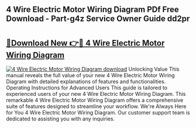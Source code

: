 ## 4 Wire Electric Motor Wiring Diagram PDf Free Download - Part-g4z Service Owner Guide dd2pr

# <h2><a href="http://dfkg0jl.blite.top/?on=4+Wire+Electric+Motor+Wiring+Diagram">🔗Download New 👉🔴 4 Wire Electric Motor Wiring Diagram</a></h2>

[![4 Wire Electric Motor Wiring Diagram download](https://i.imgur.com/lujVjoI.png)](http://dfkg0jl.blite.top/?on=4+Wire+Electric+Motor+Wiring+Diagram)
Unlocking Value This manual reveals the full value of your new 4 Wire Electric Motor Wiring Diagram with detailed explanations of features and functionalities. Operating Instructions for Advanced Users This guide is tailored to experienced users of your new 4 Wire Electric Motor Wiring Diagram. This remarkable 4 Wire Electric Motor Wiring Diagram offers a comprehensive suite of features designed to streamline your workflow. We're Always Here for You 4 Wire Electric Motor Wiring Diagram. Our customer support team is dedicated to assisting you with any inquiries.
